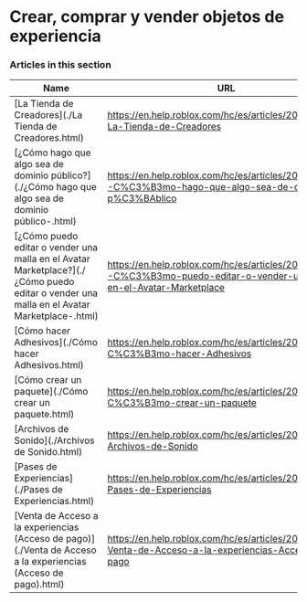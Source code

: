 # Crear, comprar y vender objetos de experiencia  
### Articles in this section
Name|URL
-|-
[La Tienda de Creadores](./La Tienda de Creadores.html) |https://en.help.roblox.com/hc/es/articles/206580683-La-Tienda-de-Creadores
[¿Cómo hago que algo sea de dominio público?](./¿Cómo hago que algo sea de dominio público-.html) |https://en.help.roblox.com/hc/es/articles/203313230--C%C3%B3mo-hago-que-algo-sea-de-dominio-p%C3%BAblico
[¿Cómo puedo editar o vender una malla en el Avatar Marketplace?](./¿Cómo puedo editar o vender una malla en el Avatar Marketplace-.html) |https://en.help.roblox.com/hc/es/articles/203313250--C%C3%B3mo-puedo-editar-o-vender-una-malla-en-el-Avatar-Marketplace
[Cómo hacer Adhesivos](./Cómo hacer Adhesivos.html) |https://en.help.roblox.com/hc/es/articles/203313930-C%C3%B3mo-hacer-Adhesivos
[Cómo crear un paquete](./Cómo crear un paquete.html) |https://en.help.roblox.com/hc/es/articles/203313910-C%C3%B3mo-crear-un-paquete
[Archivos de Sonido](./Archivos de Sonido.html) |https://en.help.roblox.com/hc/es/articles/203314070-Archivos-de-Sonido
[Pases de Experiencias](./Pases de Experiencias.html) |https://en.help.roblox.com/hc/es/articles/203314040-Pases-de-Experiencias
[Venta de Acceso a la experiencias (Acceso de pago)](./Venta de Acceso a la experiencias (Acceso de pago).html) |https://en.help.roblox.com/hc/es/articles/203314090-Venta-de-Acceso-a-la-experiencias-Acceso-de-pago